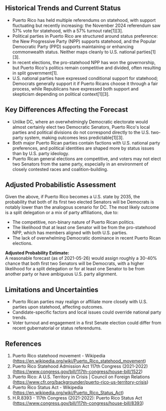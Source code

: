 ## Historical Trends and Current Status

- Puerto Rico has held multiple referendums on statehood, with support fluctuating but recently increasing: the November 2024 referendum saw 57% vote for statehood, with a 57% turnout rate[1][3].
- Political parties in Puerto Rico are structured around status preference: the New Progressive Party (NPP) supports statehood, and the Popular Democratic Party (PPD) supports maintaining or enhancing commonwealth status. Neither maps cleanly to U.S. national parties[1][3].
- In recent elections, the pro-statehood NPP has won the governorship, but Puerto Rico's politics remain competitive and divided, often resulting in split government[1].
- U.S. national parties have expressed conditional support for statehood; Democrats generally support it if Puerto Ricans choose it through a fair process, while Republicans have expressed both support and skepticism depending on political context[1][3].

## Key Differences Affecting the Forecast

- Unlike DC, where an overwhelmingly Democratic electorate would almost certainly elect two Democratic Senators, Puerto Rico's local parties and political divisions do not correspond directly to the U.S. two-party system, making outcomes less predictable[1][3].
- Both major Puerto Rican parties contain factions with U.S. national party preferences, and political identities are shaped more by status issues than by U.S. party ideology.
- Puerto Rican general elections are competitive, and voters may not elect two Senators from the same party, especially in an environment of closely contested races and coalition-building.

## Adjusted Probabilistic Assessment

Given the above, if Puerto Rico becomes a U.S. state by 2035, the probability that both of its first two elected Senators will be Democrats is notably lower than the analogous scenario for DC. The most likely outcome is a split delegation or a mix of party affiliations, due to:

- The competitive, non-binary nature of Puerto Rican politics.
- The likelihood that at least one Senator will be from the pro-statehood NPP, which has members aligned with both U.S. parties.
- The lack of overwhelming Democratic dominance in recent Puerto Rican elections.

**Adjusted Probability Estimate:**  
A reasonable forecast (as of 2021-05-26) would assign roughly a 30-40% chance that both first two Senators will be Democrats, with a higher likelihood for a split delegation or for at least one Senator to be from another party or have ambiguous U.S. party alignment.

## Limitations and Uncertainties

- Puerto Rican parties may realign or affiliate more closely with U.S. parties upon statehood, affecting outcomes.
- Candidate-specific factors and local issues could override national party trends.
- Voter turnout and engagement in a first Senate election could differ from recent gubernatorial or status referendums.

## References

1. Puerto Rico statehood movement - Wikipedia (https://en.wikipedia.org/wiki/Puerto_Rico_statehood_movement)
2. Puerto Rico Statehood Admission Act 117th Congress (2021-2022) (https://www.congress.gov/bill/117th-congress/house-bill/1522)
3. Puerto Rico: A U.S. Territory in Crisis | Council on Foreign Relations (https://www.cfr.org/backgrounder/puerto-rico-us-territory-crisis)
4. Puerto Rico Status Act - Wikipedia (https://en.wikipedia.org/wiki/Puerto_Rico_Status_Act)
5. H.R.8393 - 117th Congress (2021-2022): Puerto Rico Status Act (https://www.congress.gov/bill/117th-congress/house-bill/8393)